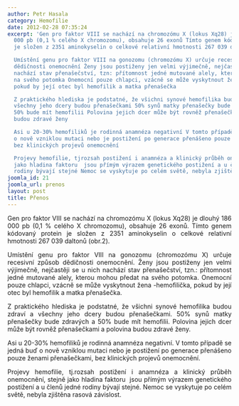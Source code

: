 ```yaml
---
author: Petr Hasala
category: Hemofilie
date: 2012-02-28 07:35:24
excerpt: 'Gen pro faktor VIII se nachází na chromozómu X (lokus Xq28) je dlouhý 186
  000 pb (0,1 % celého X chromozomu), obsahuje 26 exonů Tímto genem kódovaný protein
  je složen z 2351 aminokyselin o celkové relativní hmotnosti 267 039 daltonů (obr2)

  Umístění genu pro faktor VIII na gonozomu (chromozómu X) určuje recesivní způsob
  dědičnosti onemocnění Ženy jsou postiženy jen velmi výjimečně, nejčastěji se u nich
  nachází stav přenašečství, tzn: přítomnost jedné mutované alely, kterou mohou předat
  na svého potomka Onemocní pouze chlapci, vzácně se může vyskytnout žena -hemofilička,
  pokud by její otec byl hemofilik a matka přenašečka

  Z praktického hlediska je podstatné, že všichni synové hemofilika budou zdraví a
  všechny jeho dcery budou přenašečkami 50% synů matky přenašečky bude zdravých a
  50% bude mít hemofilii Polovina jejich dcer může být rovněž přenašečkami a polovina
  budou zdravé ženy

  Asi u 20-30% hemofiliků je rodinná anamnéza negativní V tomto případě se jedná buď
  o nově vzniklou mutaci nebo je postižení po generace přenášeno pouze ženami přenašečkami,
  bez klinických projevů onemocnění

  Projevy hemofilie, tjrozsah postižení i anamnéza a klinický průběh onemocnění, stejně
  jako hladina faktoru  jsou přímým výrazem genetického postižení a u členů jedné
  rodiny bývají stejné Nemoc se vyskytuje po celém světě, nebyla zjištěna rasová závislost'
joomla_id: 21
joomla_url: prenos
layout: post
title: Přenos
---
```


<p style="text-align: justify;">
 Gen pro faktor VIII se nachází na chromozómu X (lokus Xq28) je dlouhý 186 000 pb (0,1 % celého X chromozomu), obsahuje 26 exonů. Tímto genem kódovaný protein je složen z 2351 aminokyselin o celkové relativní hmotnosti 267 039 daltonů (obr.2).
</p>
<p style="text-align: justify;">
 Umístění genu pro faktor VIII na gonozomu (chromozómu X) určuje recesivní způsob dědičnosti onemocnění. Ženy jsou postiženy jen velmi výjimečně, nejčastěji se u nich nachází stav přenašečství, tzn.: přítomnost jedné mutované alely, kterou mohou předat na svého potomka. Onemocní pouze chlapci, vzácně se může vyskytnout žena -hemofilička, pokud by její otec byl hemofilik a matka přenašečka.
</p>
<p style="text-align: justify;">
 Z praktického hlediska je podstatné, že všichni synové hemofilika budou zdraví a všechny jeho dcery budou přenašečkami. 50% synů matky přenašečky bude zdravých a 50% bude mít hemofilii. Polovina jejich dcer může být rovněž přenašečkami a polovina budou zdravé ženy.
</p>
<p style="text-align: justify;">
 Asi u 20-30% hemofiliků je rodinná anamnéza negativní. V tomto případě se jedná buď o nově vzniklou mutaci nebo je postižení po generace přenášeno pouze ženami přenašečkami, bez klinických projevů onemocnění.
</p>
<p style="text-align: justify;">
 Projevy hemofilie, tj.rozsah postižení i anamnéza a klinický průběh onemocnění, stejně jako hladina faktoru  jsou přímým výrazem genetického postižení a u členů jedné rodiny bývají stejné. Nemoc se vyskytuje po celém světě, nebyla zjištěna rasová závislost.
</p>